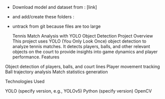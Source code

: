 - Download model and dataset from : [link]
- and add/create these folders :
- untrack from git because files are too large

  Tennis Match Analysis with YOLO Object Detection
Project Overview
This project uses YOLO (You Only Look Once) object detection to analyze tennis matches. It detects players, balls, and other relevant objects on the court to provide insights into game dynamics and player performance.
Features

Object detection of players, balls, and court lines
Player movement tracking
Ball trajectory analysis
Match statistics generation

Technologies Used

YOLO (specify version, e.g., YOLOv5)
Python (specify version)
OpenCV
